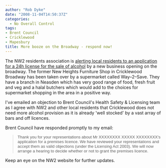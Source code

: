 ```yaml
---
author: "Rob Dyke"
date: "2008-11-04T14:50:37Z"
categories:
  - No Overall Control
tags:
- Brent Council
- Cricklewood
- Mapesbury
title: More booze on the Broadway - respond now!
---
```

The NW2 residents association is [alerting local residents to an application for a 24h license for the sale of alcohol](http://www.northwesttwo.co.uk/main/node/17) by a new business opening on the broadway. The former New Heights Furniture Shop in Cricklewood Broadway has been taken over by a supermarket called Way–2–Save. They have a branch in Neasden which has very good range of food, fresh fruit and veg and a halal butchers which would add to the choices for supermarket shopping in the area in a positive way.

I've emailed an objection to Brent Council's Health Safety & Licensing team as I agree with NW2 and other local residents that Cricklewood does not need more alcohol provision as it is already 'well stocked' by a vast array of bars and off licences.

Brent Council have responded promptly to my email:

> <font face="Arial" size="2">Thank you for your representations about Mr XXXXXXXX XXXXX XXXXXXXX's</font> <font face="Arial" size="2">application for a premises licence. We have reviewed your representations and accept them as valid objections (under the Licensing Act 2003). We will now arrange a hearing to decide whether or not to grant the premises licence.</font>

Keep an eye on the NW2 website for further updates.
